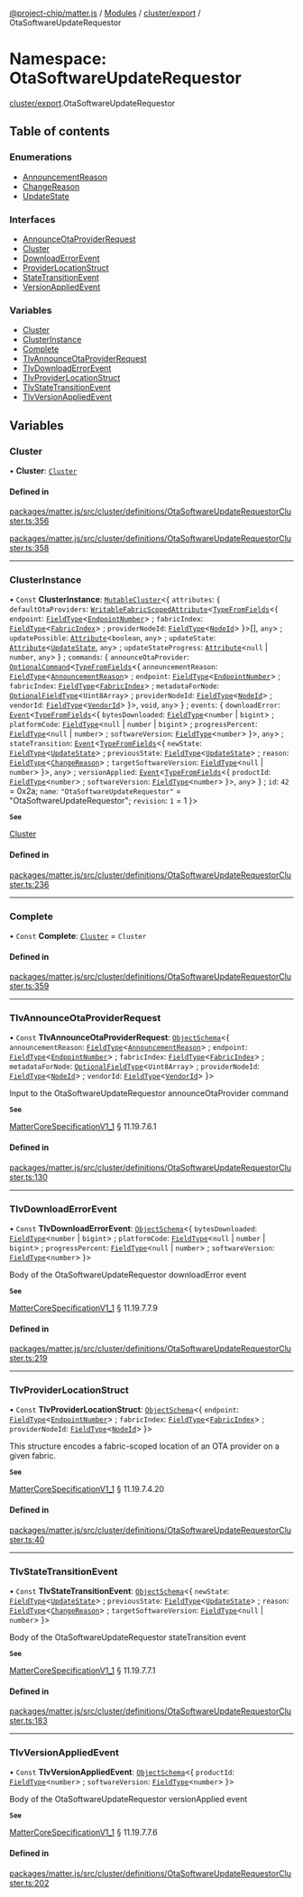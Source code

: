 [@project-chip/matter.js](../README.md) / [Modules](../modules.md) / [cluster/export](cluster_export.md) / OtaSoftwareUpdateRequestor

# Namespace: OtaSoftwareUpdateRequestor

[cluster/export](cluster_export.md).OtaSoftwareUpdateRequestor

## Table of contents

### Enumerations

- [AnnouncementReason](../enums/cluster_export.OtaSoftwareUpdateRequestor.AnnouncementReason.md)
- [ChangeReason](../enums/cluster_export.OtaSoftwareUpdateRequestor.ChangeReason.md)
- [UpdateState](../enums/cluster_export.OtaSoftwareUpdateRequestor.UpdateState.md)

### Interfaces

- [AnnounceOtaProviderRequest](../interfaces/cluster_export.OtaSoftwareUpdateRequestor.AnnounceOtaProviderRequest.md)
- [Cluster](../interfaces/cluster_export.OtaSoftwareUpdateRequestor.Cluster.md)
- [DownloadErrorEvent](../interfaces/cluster_export.OtaSoftwareUpdateRequestor.DownloadErrorEvent.md)
- [ProviderLocationStruct](../interfaces/cluster_export.OtaSoftwareUpdateRequestor.ProviderLocationStruct.md)
- [StateTransitionEvent](../interfaces/cluster_export.OtaSoftwareUpdateRequestor.StateTransitionEvent.md)
- [VersionAppliedEvent](../interfaces/cluster_export.OtaSoftwareUpdateRequestor.VersionAppliedEvent.md)

### Variables

- [Cluster](cluster_export.OtaSoftwareUpdateRequestor.md#cluster)
- [ClusterInstance](cluster_export.OtaSoftwareUpdateRequestor.md#clusterinstance)
- [Complete](cluster_export.OtaSoftwareUpdateRequestor.md#complete)
- [TlvAnnounceOtaProviderRequest](cluster_export.OtaSoftwareUpdateRequestor.md#tlvannounceotaproviderrequest)
- [TlvDownloadErrorEvent](cluster_export.OtaSoftwareUpdateRequestor.md#tlvdownloaderrorevent)
- [TlvProviderLocationStruct](cluster_export.OtaSoftwareUpdateRequestor.md#tlvproviderlocationstruct)
- [TlvStateTransitionEvent](cluster_export.OtaSoftwareUpdateRequestor.md#tlvstatetransitionevent)
- [TlvVersionAppliedEvent](cluster_export.OtaSoftwareUpdateRequestor.md#tlvversionappliedevent)

## Variables

### Cluster

• **Cluster**: [`Cluster`](../interfaces/cluster_export.OtaSoftwareUpdateRequestor.Cluster.md)

#### Defined in

[packages/matter.js/src/cluster/definitions/OtaSoftwareUpdateRequestorCluster.ts:356](https://github.com/project-chip/matter.js/blob/3adaded6/packages/matter.js/src/cluster/definitions/OtaSoftwareUpdateRequestorCluster.ts#L356)

[packages/matter.js/src/cluster/definitions/OtaSoftwareUpdateRequestorCluster.ts:358](https://github.com/project-chip/matter.js/blob/3adaded6/packages/matter.js/src/cluster/definitions/OtaSoftwareUpdateRequestorCluster.ts#L358)

___

### ClusterInstance

• `Const` **ClusterInstance**: [`MutableCluster`](../interfaces/cluster_export.MutableCluster-1.md)\<\{ `attributes`: \{ `defaultOtaProviders`: [`WritableFabricScopedAttribute`](../interfaces/cluster_export.WritableFabricScopedAttribute.md)\<[`TypeFromFields`](tlv_export.md#typefromfields)\<\{ `endpoint`: [`FieldType`](../interfaces/tlv_export.FieldType.md)\<[`EndpointNumber`](datatype_export.md#endpointnumber)\> ; `fabricIndex`: [`FieldType`](../interfaces/tlv_export.FieldType.md)\<[`FabricIndex`](datatype_export.md#fabricindex)\> ; `providerNodeId`: [`FieldType`](../interfaces/tlv_export.FieldType.md)\<[`NodeId`](datatype_export.md#nodeid)\>  }\>[], `any`\> ; `updatePossible`: [`Attribute`](../interfaces/cluster_export.Attribute.md)\<`boolean`, `any`\> ; `updateState`: [`Attribute`](../interfaces/cluster_export.Attribute.md)\<[`UpdateState`](../enums/cluster_export.OtaSoftwareUpdateRequestor.UpdateState.md), `any`\> ; `updateStateProgress`: [`Attribute`](../interfaces/cluster_export.Attribute.md)\<``null`` \| `number`, `any`\>  } ; `commands`: \{ `announceOtaProvider`: [`OptionalCommand`](../interfaces/cluster_export.OptionalCommand.md)\<[`TypeFromFields`](tlv_export.md#typefromfields)\<\{ `announcementReason`: [`FieldType`](../interfaces/tlv_export.FieldType.md)\<[`AnnouncementReason`](../enums/cluster_export.OtaSoftwareUpdateRequestor.AnnouncementReason.md)\> ; `endpoint`: [`FieldType`](../interfaces/tlv_export.FieldType.md)\<[`EndpointNumber`](datatype_export.md#endpointnumber)\> ; `fabricIndex`: [`FieldType`](../interfaces/tlv_export.FieldType.md)\<[`FabricIndex`](datatype_export.md#fabricindex)\> ; `metadataForNode`: [`OptionalFieldType`](../interfaces/tlv_export.OptionalFieldType.md)\<`Uint8Array`\> ; `providerNodeId`: [`FieldType`](../interfaces/tlv_export.FieldType.md)\<[`NodeId`](datatype_export.md#nodeid)\> ; `vendorId`: [`FieldType`](../interfaces/tlv_export.FieldType.md)\<[`VendorId`](datatype_export.md#vendorid)\>  }\>, `void`, `any`\>  } ; `events`: \{ `downloadError`: [`Event`](../interfaces/cluster_export.Event.md)\<[`TypeFromFields`](tlv_export.md#typefromfields)\<\{ `bytesDownloaded`: [`FieldType`](../interfaces/tlv_export.FieldType.md)\<`number` \| `bigint`\> ; `platformCode`: [`FieldType`](../interfaces/tlv_export.FieldType.md)\<``null`` \| `number` \| `bigint`\> ; `progressPercent`: [`FieldType`](../interfaces/tlv_export.FieldType.md)\<``null`` \| `number`\> ; `softwareVersion`: [`FieldType`](../interfaces/tlv_export.FieldType.md)\<`number`\>  }\>, `any`\> ; `stateTransition`: [`Event`](../interfaces/cluster_export.Event.md)\<[`TypeFromFields`](tlv_export.md#typefromfields)\<\{ `newState`: [`FieldType`](../interfaces/tlv_export.FieldType.md)\<[`UpdateState`](../enums/cluster_export.OtaSoftwareUpdateRequestor.UpdateState.md)\> ; `previousState`: [`FieldType`](../interfaces/tlv_export.FieldType.md)\<[`UpdateState`](../enums/cluster_export.OtaSoftwareUpdateRequestor.UpdateState.md)\> ; `reason`: [`FieldType`](../interfaces/tlv_export.FieldType.md)\<[`ChangeReason`](../enums/cluster_export.OtaSoftwareUpdateRequestor.ChangeReason.md)\> ; `targetSoftwareVersion`: [`FieldType`](../interfaces/tlv_export.FieldType.md)\<``null`` \| `number`\>  }\>, `any`\> ; `versionApplied`: [`Event`](../interfaces/cluster_export.Event.md)\<[`TypeFromFields`](tlv_export.md#typefromfields)\<\{ `productId`: [`FieldType`](../interfaces/tlv_export.FieldType.md)\<`number`\> ; `softwareVersion`: [`FieldType`](../interfaces/tlv_export.FieldType.md)\<`number`\>  }\>, `any`\>  } ; `id`: ``42`` = 0x2a; `name`: ``"OtaSoftwareUpdateRequestor"`` = "OtaSoftwareUpdateRequestor"; `revision`: ``1`` = 1 }\>

**`See`**

[Cluster](cluster_export.OtaSoftwareUpdateRequestor.md#cluster)

#### Defined in

[packages/matter.js/src/cluster/definitions/OtaSoftwareUpdateRequestorCluster.ts:236](https://github.com/project-chip/matter.js/blob/3adaded6/packages/matter.js/src/cluster/definitions/OtaSoftwareUpdateRequestorCluster.ts#L236)

___

### Complete

• `Const` **Complete**: [`Cluster`](../interfaces/cluster_export.OtaSoftwareUpdateRequestor.Cluster.md) = `Cluster`

#### Defined in

[packages/matter.js/src/cluster/definitions/OtaSoftwareUpdateRequestorCluster.ts:359](https://github.com/project-chip/matter.js/blob/3adaded6/packages/matter.js/src/cluster/definitions/OtaSoftwareUpdateRequestorCluster.ts#L359)

___

### TlvAnnounceOtaProviderRequest

• `Const` **TlvAnnounceOtaProviderRequest**: [`ObjectSchema`](../classes/tlv_export.ObjectSchema.md)\<\{ `announcementReason`: [`FieldType`](../interfaces/tlv_export.FieldType.md)\<[`AnnouncementReason`](../enums/cluster_export.OtaSoftwareUpdateRequestor.AnnouncementReason.md)\> ; `endpoint`: [`FieldType`](../interfaces/tlv_export.FieldType.md)\<[`EndpointNumber`](datatype_export.md#endpointnumber)\> ; `fabricIndex`: [`FieldType`](../interfaces/tlv_export.FieldType.md)\<[`FabricIndex`](datatype_export.md#fabricindex)\> ; `metadataForNode`: [`OptionalFieldType`](../interfaces/tlv_export.OptionalFieldType.md)\<`Uint8Array`\> ; `providerNodeId`: [`FieldType`](../interfaces/tlv_export.FieldType.md)\<[`NodeId`](datatype_export.md#nodeid)\> ; `vendorId`: [`FieldType`](../interfaces/tlv_export.FieldType.md)\<[`VendorId`](datatype_export.md#vendorid)\>  }\>

Input to the OtaSoftwareUpdateRequestor announceOtaProvider command

**`See`**

[MatterCoreSpecificationV1_1](../interfaces/spec_export.MatterCoreSpecificationV1_1.md) § 11.19.7.6.1

#### Defined in

[packages/matter.js/src/cluster/definitions/OtaSoftwareUpdateRequestorCluster.ts:130](https://github.com/project-chip/matter.js/blob/3adaded6/packages/matter.js/src/cluster/definitions/OtaSoftwareUpdateRequestorCluster.ts#L130)

___

### TlvDownloadErrorEvent

• `Const` **TlvDownloadErrorEvent**: [`ObjectSchema`](../classes/tlv_export.ObjectSchema.md)\<\{ `bytesDownloaded`: [`FieldType`](../interfaces/tlv_export.FieldType.md)\<`number` \| `bigint`\> ; `platformCode`: [`FieldType`](../interfaces/tlv_export.FieldType.md)\<``null`` \| `number` \| `bigint`\> ; `progressPercent`: [`FieldType`](../interfaces/tlv_export.FieldType.md)\<``null`` \| `number`\> ; `softwareVersion`: [`FieldType`](../interfaces/tlv_export.FieldType.md)\<`number`\>  }\>

Body of the OtaSoftwareUpdateRequestor downloadError event

**`See`**

[MatterCoreSpecificationV1_1](../interfaces/spec_export.MatterCoreSpecificationV1_1.md) § 11.19.7.7.9

#### Defined in

[packages/matter.js/src/cluster/definitions/OtaSoftwareUpdateRequestorCluster.ts:219](https://github.com/project-chip/matter.js/blob/3adaded6/packages/matter.js/src/cluster/definitions/OtaSoftwareUpdateRequestorCluster.ts#L219)

___

### TlvProviderLocationStruct

• `Const` **TlvProviderLocationStruct**: [`ObjectSchema`](../classes/tlv_export.ObjectSchema.md)\<\{ `endpoint`: [`FieldType`](../interfaces/tlv_export.FieldType.md)\<[`EndpointNumber`](datatype_export.md#endpointnumber)\> ; `fabricIndex`: [`FieldType`](../interfaces/tlv_export.FieldType.md)\<[`FabricIndex`](datatype_export.md#fabricindex)\> ; `providerNodeId`: [`FieldType`](../interfaces/tlv_export.FieldType.md)\<[`NodeId`](datatype_export.md#nodeid)\>  }\>

This structure encodes a fabric-scoped location of an OTA provider on a given fabric.

**`See`**

[MatterCoreSpecificationV1_1](../interfaces/spec_export.MatterCoreSpecificationV1_1.md) § 11.19.7.4.20

#### Defined in

[packages/matter.js/src/cluster/definitions/OtaSoftwareUpdateRequestorCluster.ts:40](https://github.com/project-chip/matter.js/blob/3adaded6/packages/matter.js/src/cluster/definitions/OtaSoftwareUpdateRequestorCluster.ts#L40)

___

### TlvStateTransitionEvent

• `Const` **TlvStateTransitionEvent**: [`ObjectSchema`](../classes/tlv_export.ObjectSchema.md)\<\{ `newState`: [`FieldType`](../interfaces/tlv_export.FieldType.md)\<[`UpdateState`](../enums/cluster_export.OtaSoftwareUpdateRequestor.UpdateState.md)\> ; `previousState`: [`FieldType`](../interfaces/tlv_export.FieldType.md)\<[`UpdateState`](../enums/cluster_export.OtaSoftwareUpdateRequestor.UpdateState.md)\> ; `reason`: [`FieldType`](../interfaces/tlv_export.FieldType.md)\<[`ChangeReason`](../enums/cluster_export.OtaSoftwareUpdateRequestor.ChangeReason.md)\> ; `targetSoftwareVersion`: [`FieldType`](../interfaces/tlv_export.FieldType.md)\<``null`` \| `number`\>  }\>

Body of the OtaSoftwareUpdateRequestor stateTransition event

**`See`**

[MatterCoreSpecificationV1_1](../interfaces/spec_export.MatterCoreSpecificationV1_1.md) § 11.19.7.7.1

#### Defined in

[packages/matter.js/src/cluster/definitions/OtaSoftwareUpdateRequestorCluster.ts:183](https://github.com/project-chip/matter.js/blob/3adaded6/packages/matter.js/src/cluster/definitions/OtaSoftwareUpdateRequestorCluster.ts#L183)

___

### TlvVersionAppliedEvent

• `Const` **TlvVersionAppliedEvent**: [`ObjectSchema`](../classes/tlv_export.ObjectSchema.md)\<\{ `productId`: [`FieldType`](../interfaces/tlv_export.FieldType.md)\<`number`\> ; `softwareVersion`: [`FieldType`](../interfaces/tlv_export.FieldType.md)\<`number`\>  }\>

Body of the OtaSoftwareUpdateRequestor versionApplied event

**`See`**

[MatterCoreSpecificationV1_1](../interfaces/spec_export.MatterCoreSpecificationV1_1.md) § 11.19.7.7.6

#### Defined in

[packages/matter.js/src/cluster/definitions/OtaSoftwareUpdateRequestorCluster.ts:202](https://github.com/project-chip/matter.js/blob/3adaded6/packages/matter.js/src/cluster/definitions/OtaSoftwareUpdateRequestorCluster.ts#L202)
